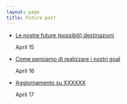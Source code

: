 ```yaml
---
layout: page
title: Future post
---
```


<ul class="posts">
    <li itemscope  hidden>
      <a href="">Il nostro goal</a>
      <p class="post-date">
        <i class="fa fa-calendar" aria-hidden="true"></i>
        April 13  
      </p>
    </li>
    <li itemscope hidden>
      <a href="">Cosa svilupperò per migliorare il mio inglese</a>
      <p class="post-date">
        <i class="fa fa-calendar" aria-hidden="true"></i>
        April 14
      </p>
    </li>
    <li itemscope>
      <a href="">Le nostre future (possibili) destinazioni</a>
      <p class="post-date">
        <i class="fa fa-calendar" aria-hidden="true"></i>
        April 15
      </p>
    </li>
    <li itemscope>
      <a href="">Come pensiamo di realizzare i nostri goal</a>
      <p class="post-date">
        <i class="fa fa-calendar" aria-hidden="true"></i>
        April 16
      </p>
    </li>
    <li itemscope>
      <a href="">Aggiornamento su XXXXXX</a>
      <p class="post-date">
        <i class="fa fa-calendar" aria-hidden="true"></i>
        April 17
      </p>
    </li>
</ul>
